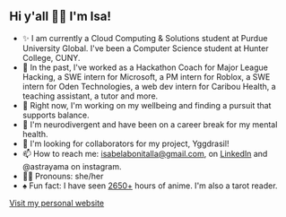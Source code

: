 ## Hi y'all 👋🏽 I'm Isa!

- ✨ I am currently a Cloud Computing & Solutions student at Purdue University Global. I've been a Computer Science student at Hunter College, CUNY. 
- 📜 In the past, I've worked as a Hackathon Coach for Major League Hacking, a SWE intern for Microsoft, a PM intern for Roblox, a SWE intern for Oden Technologies, a web dev intern for Caribou Health, a teaching assistant, a tutor and more.
- 🌱 Right now, I'm working on my wellbeing and finding a pursuit that supports balance.
- 🧠 I'm neurodivergent and have been on a career break for my mental health.
- 👯 I'm looking for collaborators for my project, Yggdrasil!
- 📫 How to reach me: isabelabonitalla@gmail.com, on [LinkedIn](https://www.linkedin.com/in/isabel-abonitalla/) and @astrayama on instagram.
- 🏳️‍🌈 Pronouns: she/her
- ♠️ Fun fact: I have seen [2650+](https://anilist.co/user/isabiiil/) hours of anime. I'm also a tarot reader.

[Visit my personal website](https://isabiiil-adb96.web.app/)

<!--
**isabiiil/isabiiil** is a ✨ _special_ ✨ repository because its `README.md` (this file) appears on your GitHub profile.

Here are some ideas to get you started:

- 🔭 I’m currently working on ...
- 🌱 I’m currently learning ...
- 👯 I’m looking to collaborate on ...
- 🤔 I’m looking for help with ...
- 💬 Ask me about ...
- 📫 How to reach me: ...
- 😄 Pronouns: ...
- ⚡ Fun fact: ...
-->

